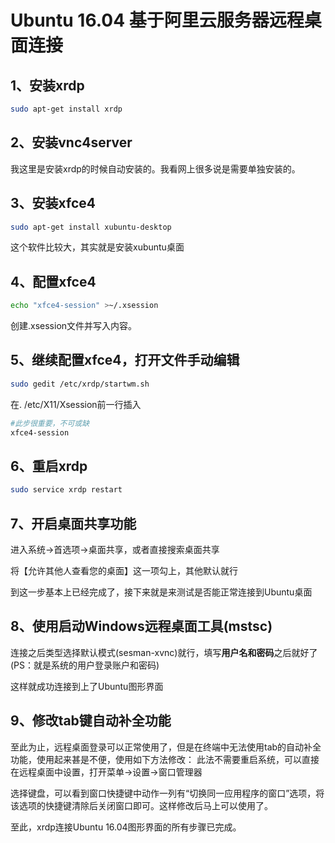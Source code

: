 # Ubuntu 16.04 基于阿里云服务器远程桌面连接

## 1、安装xrdp 

```bash
sudo apt-get install xrdp
```

## 2、安装vnc4server 

我这里是安装xrdp的时候自动安装的。我看网上很多说是需要单独安装的。

## 3、安装xfce4

```bash
sudo apt-get install xubuntu-desktop
```

这个软件比较大，其实就是安装xubuntu桌面

## 4、配置xfce4 

```bash
echo "xfce4-session" >~/.xsession
```

创建.xsession文件并写入内容。

## 5、继续配置xfce4，打开文件手动编辑

```bash
sudo gedit /etc/xrdp/startwm.sh
```

在. /etc/X11/Xsession前一行插入

```bash
#此步很重要，不可或缺
xfce4-session
```

## 6、重启xrdp

```bash
sudo service xrdp restart
```

## 7、开启桌面共享功能

进入系统->首选项->桌面共享，或者直接搜索桌面共享

将【允许其他人查看您的桌面】这一项勾上，其他默认就行

到这一步基本上已经完成了，接下来就是来测试是否能正常连接到Ubuntu桌面

## 8、使用启动Windows远程桌面工具(mstsc) 

连接之后类型选择默认模式(sesman-xvnc)就行，填写**用户名和密码**之后就好了(PS：就是系统的用户登录账户和密码)

这样就成功连接到上了Ubuntu图形界面

## 9、修改tab键自动补全功能 

至此为止，远程桌面登录可以正常使用了，但是在终端中无法使用tab的自动补全功能，使用起来甚是不便，使用如下方法修改：
此法不需要重启系统，可以直接在远程桌面中设置，打开菜单->设置->窗口管理器

选择键盘，可以看到窗口快捷键中动作一列有“切换同一应用程序的窗口”选项，将该选项的快捷键清除后关闭窗口即可。这样修改后马上可以使用了。

至此，xrdp连接Ubuntu 16.04图形界面的所有步骤已完成。